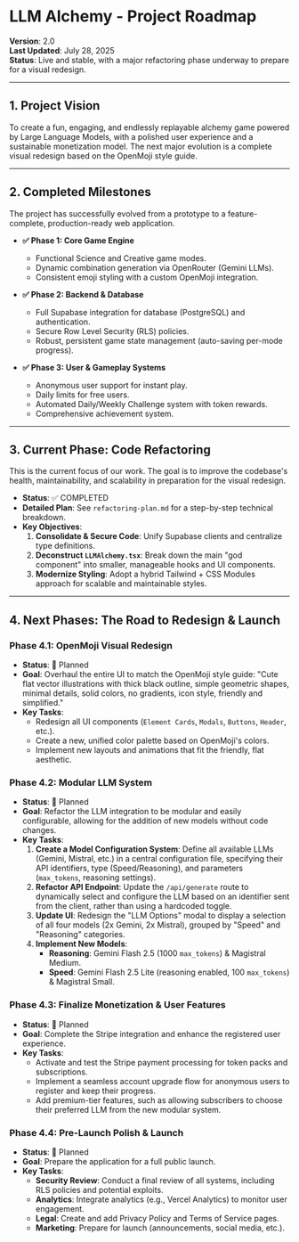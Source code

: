# LLM Alchemy - Project Roadmap

**Version**: 2.0  
**Last Updated**: July 28, 2025  
**Status**: Live and stable, with a major refactoring phase underway to prepare for a visual redesign.

---

## 1. Project Vision

To create a fun, engaging, and endlessly replayable alchemy game powered by Large Language Models, with a polished user experience and a sustainable monetization model. The next major evolution is a complete visual redesign based on the OpenMoji style guide.

---

## 2. Completed Milestones

The project has successfully evolved from a prototype to a feature-complete, production-ready web application.

*   **✅ Phase 1: Core Game Engine**
    *   Functional Science and Creative game modes.
    *   Dynamic combination generation via OpenRouter (Gemini LLMs).
    *   Consistent emoji styling with a custom OpenMoji integration.

*   **✅ Phase 2: Backend & Database**
    *   Full Supabase integration for database (PostgreSQL) and authentication.
    *   Secure Row Level Security (RLS) policies.
    *   Robust, persistent game state management (auto-saving per-mode progress).

*   **✅ Phase 3: User & Gameplay Systems**
    *   Anonymous user support for instant play.
    *   Daily limits for free users.
    *   Automated Daily/Weekly Challenge system with token rewards.
    *   Comprehensive achievement system.

---

## 3. Current Phase: Code Refactoring

This is the current focus of our work. The goal is to improve the codebase's health, maintainability, and scalability in preparation for the visual redesign.

*   **Status**: ✅ COMPLETED
*   **Detailed Plan**: See `refactoring-plan.md` for a step-by-step technical breakdown.
*   **Key Objectives**:
    1.  **Consolidate & Secure Code**: Unify Supabase clients and centralize type definitions.
    2.  **Deconstruct `LLMAlchemy.tsx`**: Break down the main "god component" into smaller, manageable hooks and UI components.
    3.  **Modernize Styling**: Adopt a hybrid Tailwind + CSS Modules approach for scalable and maintainable styles.

---

## 4. Next Phases: The Road to Redesign & Launch

### **Phase 4.1: OpenMoji Visual Redesign**

*   **Status**: 📝 Planned
*   **Goal**: Overhaul the entire UI to match the OpenMoji style guide: "Cute flat vector illustrations with thick black outline, simple geometric shapes, minimal details, solid colors, no gradients, icon style, friendly and simplified."
*   **Key Tasks**:
    *   Redesign all UI components (`Element Cards`, `Modals`, `Buttons`, `Header`, etc.).
    *   Create a new, unified color palette based on OpenMoji's colors.
    *   Implement new layouts and animations that fit the friendly, flat aesthetic.

### **Phase 4.2: Modular LLM System**

*   **Status**: 📝 Planned
*   **Goal**: Refactor the LLM integration to be modular and easily configurable, allowing for the addition of new models without code changes.
*   **Key Tasks**:
    1.  **Create a Model Configuration System**: Define all available LLMs (Gemini, Mistral, etc.) in a central configuration file, specifying their API identifiers, type (Speed/Reasoning), and parameters (`max_tokens`, reasoning settings).
    2.  **Refactor API Endpoint**: Update the `/api/generate` route to dynamically select and configure the LLM based on an identifier sent from the client, rather than using a hardcoded toggle.
    3.  **Update UI**: Redesign the "LLM Options" modal to display a selection of all four models (2x Gemini, 2x Mistral), grouped by "Speed" and "Reasoning" categories.
    4.  **Implement New Models**:
        *   **Reasoning**: Gemini Flash 2.5 (1000 `max_tokens`) & Magistral Medium.
        *   **Speed**: Gemini Flash 2.5 Lite (reasoning enabled, 100 `max_tokens`) & Magistral Small.

### **Phase 4.3: Finalize Monetization & User Features**

*   **Status**: 📝 Planned
*   **Goal**: Complete the Stripe integration and enhance the registered user experience.
*   **Key Tasks**:
    *   Activate and test the Stripe payment processing for token packs and subscriptions.
    *   Implement a seamless account upgrade flow for anonymous users to register and keep their progress.
    *   Add premium-tier features, such as allowing subscribers to choose their preferred LLM from the new modular system.

### **Phase 4.4: Pre-Launch Polish & Launch**

*   **Status**: 📝 Planned
*   **Goal**: Prepare the application for a full public launch.
*   **Key Tasks**:
    *   **Security Review**: Conduct a final review of all systems, including RLS policies and potential exploits.
    *   **Analytics**: Integrate analytics (e.g., Vercel Analytics) to monitor user engagement.
    *   **Legal**: Create and add Privacy Policy and Terms of Service pages.
    *   **Marketing**: Prepare for launch (announcements, social media, etc.).
